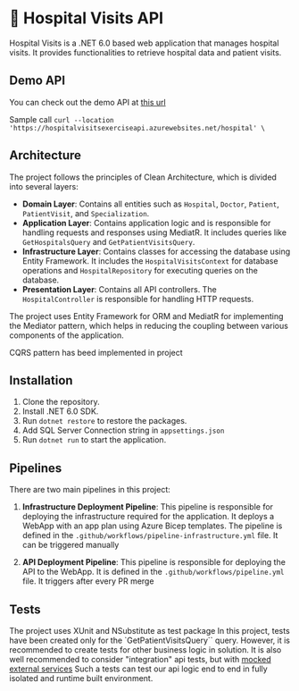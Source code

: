 # :hospital: Hospital Visits API

Hospital Visits is a .NET 6.0 based web application that manages hospital visits. It provides functionalities to retrieve hospital data and patient visits.

## Demo API

You can check out the demo API at [this url](https://hospitalvisitsexerciseapi.azurewebsites.net/)

Sample call
`curl --location 'https://hospitalvisitsexerciseapi.azurewebsites.net/hospital' \`

## Architecture

The project follows the principles of Clean Architecture, which is divided into several layers:

- **Domain Layer**: Contains all entities such as `Hospital`, `Doctor`, `Patient`, `PatientVisit`, and `Specialization`.
- **Application Layer**: Contains application logic and is responsible for handling requests and responses using MediatR. It includes queries like `GetHospitalsQuery` and `GetPatientVisitsQuery`.
- **Infrastructure Layer**: Contains classes for accessing the database using Entity Framework. It includes the `HospitalVisitsContext` for database operations and `HospitalRepository` for executing queries on the database.
- **Presentation Layer**: Contains all API controllers. The `HospitalController` is responsible for handling HTTP requests.

The project uses Entity Framework for ORM and MediatR for implementing the Mediator pattern, which helps in reducing the coupling between various components of the application.

CQRS pattern has beed implemented in project

## Installation

1. Clone the repository.
2. Install .NET 6.0 SDK.
3. Run `dotnet restore` to restore the packages.
4. Add SQL Server Connection string in `appsettings.json`
5. Run `dotnet run` to start the application.

## Pipelines

There are two main pipelines in this project:

1. **Infrastructure Deployment Pipeline**: This pipeline is responsible for deploying the infrastructure required for the application. It deploys a WebApp with an app plan using Azure Bicep templates. The pipeline is defined in the `.github/workflows/pipeline-infrastructure.yml` file. It can be triggered manually

2. **API Deployment Pipeline**: This pipeline is responsible for deploying the API to the WebApp. It is defined in the `.github/workflows/pipeline.yml` file. It triggers after every PR merge

## Tests

The project uses XUnit and NSubstitute as test package
In this project, tests have been created only for the `GetPatientVisitsQuery`` query. However, it is recommended to create tests for other business logic in solution.
It is also well recommended to consider "integration" api tests, but with [mocked external services](https://learn.microsoft.com/en-us/aspnet/core/test/integration-tests?view=aspnetcore-5.0#inject-mock-services-1)
Such a tests can test our api logic end to end in fully isolated and runtime built environment.

